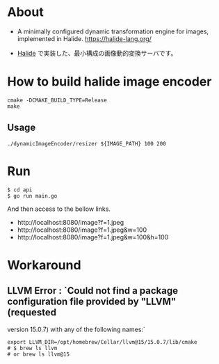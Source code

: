 # About

- A minimally configured dynamic transformation engine for images, implemented in Halide. https://halide-lang.org/

- [Halide](https://halide-lang.org/) で実装した、最小構成の画像動的変換サーバです。

# How to build halide image encoder

```shell
cmake -DCMAKE_BUILD_TYPE=Release
make
```

## Usage

```shell
./dynamicImageEncoder/resizer ${IMAGE_PATH} 100 200
```

# Run

```shell
$ cd api
$ go run main.go
```

And then access to the bellow links.

- http://localhost:8080/image?f=1.jpeg
- http://localhost:8080/image?f=1.jpeg&w=100
- http://localhost:8080/image?f=1.jpeg&w=100&h=100

# Workaround

## LLVM Error : `Could not find a package configuration file provided by "LLVM" (requested
  version 15.0.7) with any of the following names:`

```shell
export LLVM_DIR=/opt/homebrew/Cellar/llvm@15/15.0.7/lib/cmake
# $ brew ls llvm
# or brew ls llvm@15
```
